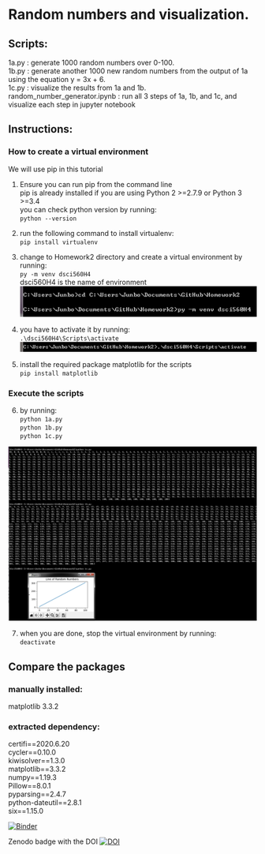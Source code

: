# Random numbers and visualization.  
## Scripts:
1a.py : generate 1000 random numbers over 0-100.  
1b.py : generate another 1000 new random numbers from the output of 1a using the equation y = 3x + 6.  
1c.py : visualize the results from 1a and 1b.  
random_number_generator.ipynb : run all 3 steps of 1a, 1b, and 1c, and visualize each step in jupyter notebook  
## Instructions:
### How to create a virtual environment
We will use pip in this tutorial  
1. Ensure you can run pip from the command line  
   pip is already installed if you are using Python 2 >=2.7.9 or Python 3 >=3.4  
   you can check python version by running:  
        `python --version`
2. run the following command to install virtualenv:  
        `pip install virtualenv`  
3. change to Homework2 directory and create a virtual environment by running:  
        `py -m venv dsci560H4`  
   dsci560H4 is the name of environment  
![q1](https://github.com/JunboS/Homework2/blob/master/q1.png?raw=true)

4. you have to activate it by running:  
        `.\dsci560H4\Scripts\activate`  
![q1](https://github.com/JunboS/Homework2/blob/master/q2.png?raw=true)

5. install the required package matplotlib for the scripts  
        `pip install matplotlib`  
### Execute the scripts  
6. by running:  
    `python 1a.py`  
    `python 1b.py`  
    `python 1c.py`  
    
![q3](https://github.com/JunboS/Homework2/blob/master/q3.png?raw=true)

7. when you are done, stop the virtual environment by running:  
         `deactivate`  
         
## Compare the packages
### manually installed:  
matplotlib 3.3.2  
### extracted dependency:  
certifi==2020.6.20  
cycler==0.10.0  
kiwisolver==1.3.0  
matplotlib==3.3.2  
numpy==1.19.3  
Pillow==8.0.1  
pyparsing==2.4.7  
python-dateutil==2.8.1  
six==1.15.0  

[![Binder](https://mybinder.org/badge_logo.svg)](https://mybinder.org/v2/gh/JunboS/Homework2/8ca37e4d746e162d2aa061093167e4aeaf63d5c1)

Zenodo badge with the DOI [![DOI](https://zenodo.org/badge/298488549.svg)](https://zenodo.org/badge/latestdoi/298488549)

